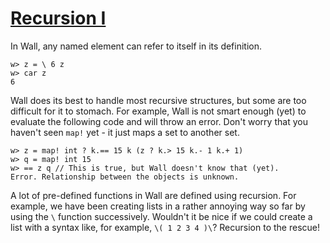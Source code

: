 # [Recursion I](/recursion-1)

In Wall, any named element can refer to itself in its definition.

```
w> z = \ 6 z
w> car z
6
```

Wall does its best to handle most recursive structures, but some are too difficult for it to stomach.  For example, Wall is not smart enough (yet) to evaluate the following code and will throw an error.  Don't worry that you haven't seen `map!` yet - it just maps a set to another set.

```
w> z = map! int ? k.== 15 k (z ? k.> 15 k.- 1 k.+ 1)
w> q = map! int 15
w> == z q // This is true, but Wall doesn't know that (yet).
Error. Relationship between the objects is unknown.
```

A lot of pre-defined functions in Wall are defined using recursion.  For example, we have been creating lists in a rather annoying way so far by using the `\` function successively.  Wouldn't it be nice if we could create a list with a syntax like, for example, `\( 1 2 3 4 )\`?  Recursion to the rescue!

